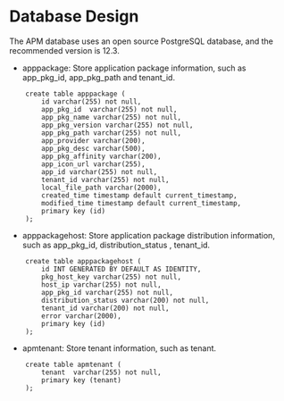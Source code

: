 Database Design
============
The APM database uses an open source PostgreSQL database, and the recommended version is 12.3.
                                    
- apppackage: Store application package information, such as app_pkg_id, app_pkg_path and tenant_id.
```
    create table apppackage (
        id varchar(255) not null,
        app_pkg_id  varchar(255) not null,
        app_pkg_name varchar(255) not null,
        app_pkg_version varchar(255) not null,
        app_pkg_path varchar(255) not null,
        app_provider varchar(200),
        app_pkg_desc varchar(500),
        app_pkg_affinity varchar(200),
        app_icon_url varchar(255),
        app_id varchar(255) not null,
        tenant_id varchar(255) not null,
        local_file_path varchar(2000),
        created_time timestamp default current_timestamp,
        modified_time timestamp default current_timestamp,
        primary key (id)
    );        
```
- apppackagehost: Store application package distribution information, such as app_pkg_id, distribution_status
, tenant_id.
```
    create table apppackagehost (
        id INT GENERATED BY DEFAULT AS IDENTITY,
        pkg_host_key varchar(255) not null,
        host_ip varchar(255) not null,
        app_pkg_id varchar(255) not null,
        distribution_status varchar(200) not null,
        tenant_id varchar(200) not null,
        error varchar(2000),
        primary key (id)
    );
```
- apmtenant: Store tenant information, such as tenant.
```
    create table apmtenant (
        tenant  varchar(255) not null,
        primary key (tenant)
    );
```
